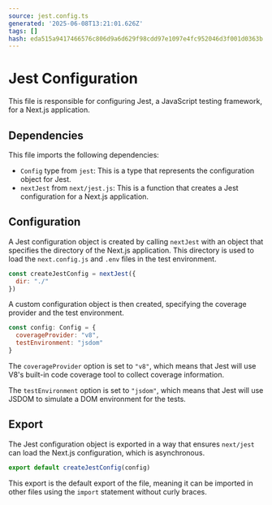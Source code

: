 ```yaml
---
source: jest.config.ts
generated: '2025-06-08T13:21:01.626Z'
tags: []
hash: eda515a9417466576c806d9a6d629f98cdd97e1097e4fc952046d3f001d0363b
---
```

# Jest Configuration

This file is responsible for configuring Jest, a JavaScript testing framework, for a Next.js application.

## Dependencies

This file imports the following dependencies:

- `Config` type from `jest`: This is a type that represents the configuration object for Jest.
- `nextJest` from `next/jest.js`: This is a function that creates a Jest configuration for a Next.js application.

## Configuration

A Jest configuration object is created by calling `nextJest` with an object that specifies the directory of the Next.js application. This directory is used to load the `next.config.js` and `.env` files in the test environment.

```javascript
const createJestConfig = nextJest({
  dir: "./"
})
```

A custom configuration object is then created, specifying the coverage provider and the test environment.

```javascript
const config: Config = {
  coverageProvider: "v8",
  testEnvironment: "jsdom"
}
```

The `coverageProvider` option is set to `"v8"`, which means that Jest will use V8's built-in code coverage tool to collect coverage information.

The `testEnvironment` option is set to `"jsdom"`, which means that Jest will use JSDOM to simulate a DOM environment for the tests.

## Export

The Jest configuration object is exported in a way that ensures `next/jest` can load the Next.js configuration, which is asynchronous.

```javascript
export default createJestConfig(config)
```

This export is the default export of the file, meaning it can be imported in other files using the `import` statement without curly braces.
